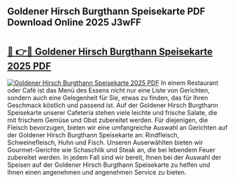 ## Goldener Hirsch Burgthann Speisekarte PDF Download Online 2025 J3wFF

# <h2><a href="http://gcd3hbg.nevu.top/?p=Goldener+Hirsch+Burgthann+Speisekarte">🔗 👉🔴 Goldener Hirsch Burgthann Speisekarte 2025 PDF</a></h2>

[![Goldener Hirsch Burgthann Speisekarte 2025 PDF](https://i.imgur.com/dBaPXMq.png)](http://gcd3hbg.nevu.top/?p=Goldener+Hirsch+Burgthann+Speisekarte)
In einem Restaurant oder Café ist das Menü des Essens nicht nur eine Liste von Gerichten, sondern auch eine Gelegenheit für Sie, etwas zu finden, das für Ihren Geschmack köstlich und passend ist. Auf der Goldener Hirsch Burgthann Speisekarte unserer Cafeteria stehen viele leichte und frische Salate, die mit frischem Gemüse und Obst zubereitet werden. Für diejenigen, die Fleisch bevorzugen, bieten wir eine umfangreiche Auswahl an Gerichten auf der Goldener Hirsch Burgthann Speisekarte an: Rindfleisch, Schweinefleisch, Huhn und Fisch. Unseren Auserwählten bieten wir Gourmet-Gerichte wie Schaschlik und Steak an, die bei lebendem Feuer zubereitet werden. In jedem Fall sind wir bereit, Ihnen bei der Auswahl der Speisen auf der Goldener Hirsch Burgthann Speisekarte zu helfen und Ihnen einen angenehmen und angenehmen Service zu bieten.
